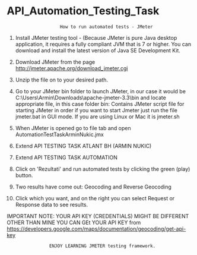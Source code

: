 # API_Automation_Testing_Task

						How to run automated tests - JMeter

1. Install JMeter testing tool - (Because JMeter is pure Java desktop application, 
it requires a fully compliant JVM that is 7 or higher. 
You can download and install the latest version of Java SE Development Kit.

2. Download JMeter from the page http://jmeter.apache.org/download_jmeter.cgi 

3. Unzip the file on to your desired path. 

4. Go to your JMeter bin folder to launch JMeter, in our case it would be C:\Users\Armin\Downloads\apache-jmeter-3.3\bin 
and locate appropriate file, in this case folder bin: Contains JMeter script file for starting JMeter
in order if you want to start Jmeter just run the file jmeter.bat in GUI mode.
If you are using Linux or Mac it is jmeter.sh

5. When JMeter is opened go to file tab and open AutomationTestTaskArminNukic.jmx

6. Extend API TESTING TASK ATLANT BH (ARMIN NUKIC)

7. Extend API TESTING TASK AUTOMATION  

8. Click on 'Rezultati' and run automated tests  by clicking the green (play) button. 

9. Two results have come out: Geocoding and Reverse Geocoding

10. Click which you want, and on the right you can select Request or Response data to see results.


IMPORTANT NOTE: YOUR API KEY (CREDENTIALS) MIGHT BE DIFFERENT OTHER THAN MINE
YOU CAN GEt YOUR API KEY from https://developers.google.com/maps/documentation/geocoding/get-api-key



					ENJOY LEARNING JMETER testing framework.
